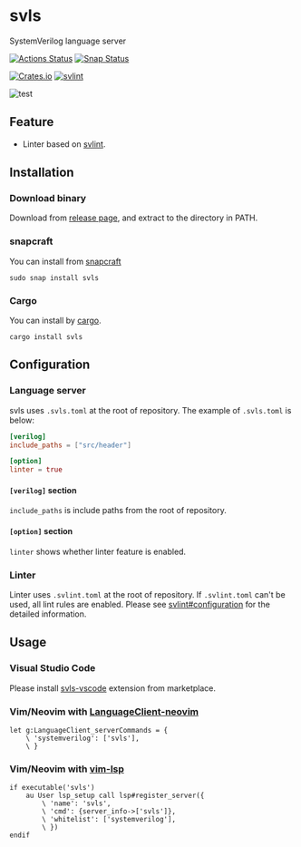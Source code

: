 # svls

SystemVerilog language server

[![Actions Status](https://github.com/dalance/svls/workflows/Regression/badge.svg)](https://github.com/dalance/svls/actions)
[![Snap Status](https://build.snapcraft.io/badge/dalance/svls.svg)](https://build.snapcraft.io/user/dalance/svls)

[![Crates.io](https://img.shields.io/crates/v/svls.svg)](https://crates.io/crates/svls)
[![svlint](https://snapcraft.io/svls/badge.svg)](https://snapcraft.io/svls)

![test](https://user-images.githubusercontent.com/4331004/68925756-23478f00-07c7-11ea-84f3-2afd23ed2764.gif)

## Feature

* Linter based on [svlint](https://github.com/dalance/svlint).

## Installation

### Download binary

Download from [release page](https://github.com/dalance/svls/releases/latest), and extract to the directory in PATH.

### snapcraft

You can install from [snapcraft](https://snapcraft.io/svls)

```
sudo snap install svls
```

### Cargo

You can install by [cargo](https://crates.io/crates/svls).

```
cargo install svls
```

## Configuration

### Language server

svls uses `.svls.toml` at the root of repository.
The example of `.svls.toml` is below:

```toml
[verilog]
include_paths = ["src/header"]

[option]
linter = true
```

#### `[verilog]` section

`include_paths` is include paths from the root of repository.

#### `[option]` section

`linter` shows whether linter feature is enabled.

### Linter

Linter uses `.svlint.toml` at the root of repository.
If `.svlint.toml` can't be used, all lint rules are enabled.
Please see [svlint#configuration](https://github.com/dalance/svlint#configuration) for the detailed information.

## Usage

### Visual Studio Code

Please install [svls-vscode](https://marketplace.visualstudio.com/items?itemName=dalance.svls-vscode) extension from marketplace.

### Vim/Neovim with [LanguageClient-neovim](https://github.com/autozimu/LanguageClient-neovim)

```viml
let g:LanguageClient_serverCommands = {
    \ 'systemverilog': ['svls'],
    \ }
```

### Vim/Neovim with [vim-lsp](https://github.com/prabirshrestha/vim-lsp)

```viml
if executable('svls')
    au User lsp_setup call lsp#register_server({
        \ 'name': 'svls',
        \ 'cmd': {server_info->['svls']},
        \ 'whitelist': ['systemverilog'],
        \ })
endif
```
